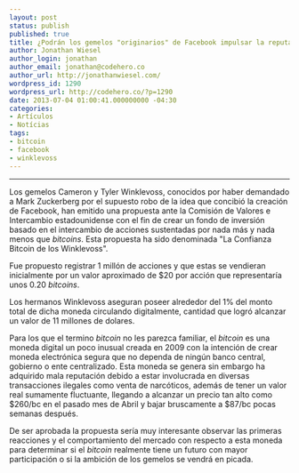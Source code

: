 ```yaml
---
layout: post
status: publish
published: true
title: ¿Podrán los gemelos "originarios" de Facebook impulsar la reputación de Bitcoin?
author: Jonathan Wiesel
author_login: jonathan
author_email: jonathan@codehero.co
author_url: http://jonathanwiesel.com/
wordpress_id: 1290
wordpress_url: http://codehero.co/?p=1290
date: 2013-07-04 01:00:41.000000000 -04:30
categories:
- Artículos
- Notícias
tags:
- bitcoin
- facebook
- winklevoss
---
```

<hr />

<p>Los gemelos Cameron y Tyler Winklevoss, conocidos por haber demandado a Mark Zuckerberg por el supuesto robo de la idea que concibió la creación de Facebook, han emitido una propuesta ante la Comisión de Valores e Intercambio estadounidense con el fin de crear un fondo de inversión basado en el intercambio de acciones sustentadas por nada más y nada menos que <em>bitcoins</em>. Esta propuesta ha sido denominada "La Confianza Bitcoin de los Winklevoss".</p>

<p>Fue propuesto registrar 1 millón de acciones y que estas se vendieran inicialmente por un valor aproximado de $20 por acción que representaría unos 0.20 <em>bitcoins</em>.</p>

<p>Los hermanos Winklevoss aseguran poseer alrededor del 1% del monto total de dicha moneda circulando digitalmente, cantidad que logró alcanzar un valor de 11 millones de dolares.</p>

<p>Para los que el termino <em>bitcoin</em> no les parezca familiar, el <em>bitcoin</em> es una moneda digital un poco inusual creada en 2009 con la intención de crear moneda electrónica segura que no dependa de ningún banco central, gobierno o ente centralizado. Esta moneda se genera  sin embargo ha adquirido mala reputación debido a estar involucrada en diversas transacciones ilegales como venta de narcóticos, además de tener un valor real sumamente fluctuante, llegando a alcanzar un precio tan alto como $260/bc en el pasado mes de Abril y bajar bruscamente a $87/bc pocas semanas después.</p>

<p>De ser aprobada la propuesta sería muy interesante observar las primeras reacciones y el comportamiento del mercado con respecto a esta moneda para determinar si el <em>bitcoin</em> realmente tiene un futuro con mayor participación o si la ambición de los gemelos se vendrá en picada.</p>
